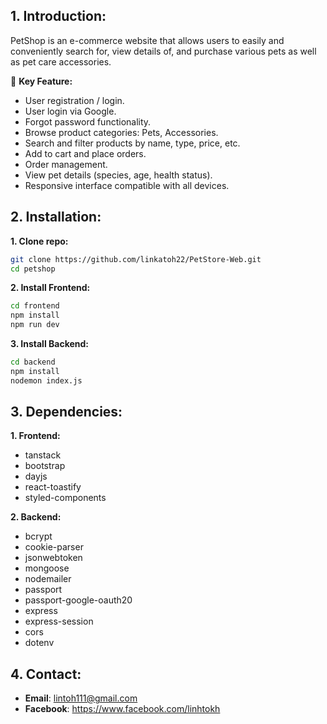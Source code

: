 ## 1. Introduction:
PetShop is an e-commerce website that allows users to easily and conveniently search for, view details of, and purchase various pets as well as pet care accessories.

🚀 **Key Feature:**
- User registration / login.
- User login via Google.
- Forgot password functionality.
- Browse product categories: Pets, Accessories.
- Search and filter products by name, type, price, etc.
- Add to cart and place orders.
- Order management.
- View pet details (species, age, health status).
- Responsive interface compatible with all devices.
## 2. Installation:
**1. Clone repo:**
```bash
git clone https://github.com/linkatoh22/PetStore-Web.git
cd petshop
```
**2. Install Frontend:**
```bash
cd frontend
npm install
npm run dev
```
**3. Install Backend:**
```bash
cd backend
npm install
nodemon index.js
```
## 3. Dependencies:
**1. Frontend:**
- tanstack
- bootstrap
- dayjs
- react-toastify
- styled-components
  
**2. Backend:**
- bcrypt
- cookie-parser
- jsonwebtoken
- mongoose
- nodemailer
- passport
- passport-google-oauth20
- express
- express-session
- cors
- dotenv
## 4. Contact:
- **Email**: lintoh111@gmail.com
- **Facebook**: https://www.facebook.com/linhtokh
